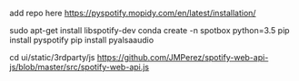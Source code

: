 add repo here https://pyspotify.mopidy.com/en/latest/installation/

sudo apt-get install libspotify-dev
conda create -n spotbox python=3.5
pip install pyspotify
pip install pyalsaaudio

cd ui/static/3rdparty/js
https://github.com/JMPerez/spotify-web-api-js/blob/master/src/spotify-web-api.js